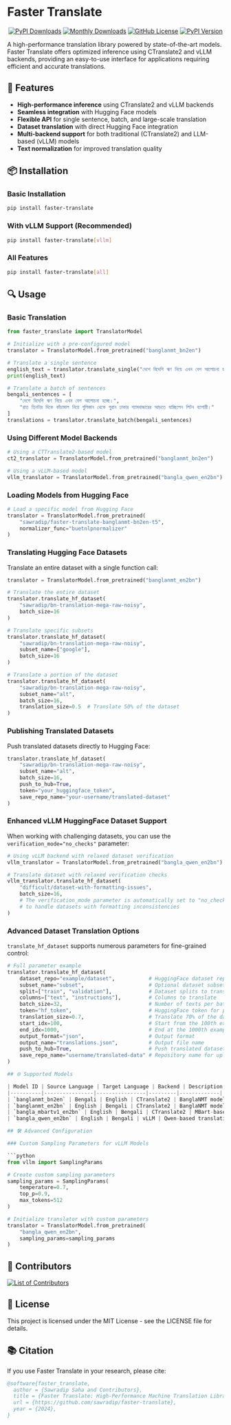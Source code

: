 # Faster Translate

<div align="center">

[![PyPI Downloads](https://static.pepy.tech/badge/faster-translate)](https://pepy.tech/projects/faster-translate)
[![Monthly Downloads](https://static.pepy.tech/badge/faster-translate/month)](https://pepy.tech/projects/faster-translate)
[![GitHub License](https://img.shields.io/github/license/sawradip/faster-translate)](https://github.com/sawradip/faster-translate/blob/main/LICENSE)
[![PyPI Version](https://img.shields.io/pypi/v/faster-translate)](https://pypi.org/project/faster-translate/)

</div>

A high-performance translation library powered by state-of-the-art models. Faster Translate offers optimized inference using CTranslate2 and vLLM backends, providing an easy-to-use interface for applications requiring efficient and accurate translations.

## 🚀 Features

- **High-performance inference** using CTranslate2 and vLLM backends
- **Seamless integration** with Hugging Face models
- **Flexible API** for single sentence, batch, and large-scale translation
- **Dataset translation** with direct Hugging Face integration
- **Multi-backend support** for both traditional (CTranslate2) and LLM-based (vLLM) models
- **Text normalization** for improved translation quality

## 📦 Installation

### Basic Installation

```bash
pip install faster-translate
```

### With vLLM Support (Recommended)

```bash
pip install faster-translate[vllm]
```

### All Features

```bash
pip install faster-translate[all]
```

## 🔍 Usage

### Basic Translation

```python
from faster_translate import TranslatorModel

# Initialize with a pre-configured model
translator = TranslatorModel.from_pretrained("banglanmt_bn2en")

# Translate a single sentence
english_text = translator.translate_single("দেশে বিদেশি ঋণ নিয়ে এখন বেশ আলোচনা হচ্ছে।")
print(english_text)

# Translate a batch of sentences
bengali_sentences = [
    "দেশে বিদেশি ঋণ নিয়ে এখন বেশ আলোচনা হচ্ছে।",
    "রাত তিনটার দিকে কাঁচামাল নিয়ে গুলিস্তান থেকে পুরান ঢাকার শ্যামবাজারের আড়তে যাচ্ছিলেন লিটন ব্যাপারী।"
]
translations = translator.translate_batch(bengali_sentences)
```

### Using Different Model Backends

```python
# Using a CTTranslate2-based model
ct2_translator = TranslatorModel.from_pretrained("banglanmt_bn2en")

# Using a vLLM-based model
vllm_translator = TranslatorModel.from_pretrained("bangla_qwen_en2bn")
```

### Loading Models from Hugging Face

```python
# Load a specific model from Hugging Face
translator = TranslatorModel.from_pretrained(
    "sawradip/faster-translate-banglanmt-bn2en-t5",
    normalizer_func="buetnlpnormalizer"
)
```

### Translating Hugging Face Datasets

Translate an entire dataset with a single function call:

```python
translator = TranslatorModel.from_pretrained("banglanmt_en2bn")

# Translate the entire dataset
translator.translate_hf_dataset(
    "sawradip/bn-translation-mega-raw-noisy", 
    batch_size=16
)

# Translate specific subsets
translator.translate_hf_dataset(
    "sawradip/bn-translation-mega-raw-noisy",
    subset_name=["google"], 
    batch_size=16
)

# Translate a portion of the dataset
translator.translate_hf_dataset(
    "sawradip/bn-translation-mega-raw-noisy",
    subset_name="alt",
    batch_size=16, 
    translation_size=0.5  # Translate 50% of the dataset
)
```

### Publishing Translated Datasets

Push translated datasets directly to Hugging Face:

```python
translator.translate_hf_dataset(
    "sawradip/bn-translation-mega-raw-noisy",
    subset_name="alt",
    batch_size=16, 
    push_to_hub=True,
    token="your_huggingface_token",
    save_repo_name="your-username/translated-dataset"
)
```

### Enhanced vLLM HuggingFace Dataset Support

When working with challenging datasets, you can use the `verification_mode="no_checks"` parameter:

```python
# Using vLLM backend with relaxed dataset verification
vllm_translator = TranslatorModel.from_pretrained("bangla_qwen_en2bn")

# Translate dataset with relaxed verification checks
vllm_translator.translate_hf_dataset(
    "difficult/dataset-with-formatting-issues",
    batch_size=16,
    # The verification_mode parameter is automatically set to "no_checks"
    # to handle datasets with formatting inconsistencies
)
```
### Advanced Dataset Translation Options

`translate_hf_dataset` supports numerous parameters for fine-grained control:

```python
# Full parameter example
translator.translate_hf_dataset(
    dataset_repo="example/dataset",           # HuggingFace dataset repository
    subset_name="subset",                     # Optional dataset subset
    split=["train", "validation"],            # Dataset splits to translate (default: ["train"])
    columns=["text", "instructions"],         # Columns to translate
    batch_size=32,                            # Number of texts per batch
    token="hf_token",                         # HuggingFace token for private datasets
    translation_size=0.7,                     # Translate 70% of the dataset
    start_idx=100,                            # Start from the 100th example
    end_idx=1000,                             # End at the 1000th example
    output_format="json",                     # Output format
    output_name="translations.json",          # Output file name
    push_to_hub=True,                         # Push translated dataset to HF Hub
    save_repo_name="username/translated-data" # Repository name for upload
)

## 🌐 Supported Models

| Model ID | Source Language | Target Language | Backend | Description |
|----------|----------------|----------------|---------|-------------|
| `banglanmt_bn2en` | Bengali | English | CTranslate2 | BanglaNMT model from BUET |
| `banglanmt_en2bn` | English | Bengali | CTranslate2 | BanglaNMT model from BUET |
| `bangla_mbartv1_en2bn` | English | Bengali | CTranslate2 | MBart-based translation model |
| `bangla_qwen_en2bn` | English | Bengali | vLLM | Qwen-based translation model |

## 🛠️ Advanced Configuration

### Custom Sampling Parameters for vLLM Models

```python
from vllm import SamplingParams

# Create custom sampling parameters
sampling_params = SamplingParams(
    temperature=0.7,
    top_p=0.9,
    max_tokens=512
)

# Initialize translator with custom parameters
translator = TranslatorModel.from_pretrained(
    "bangla_qwen_en2bn", 
    sampling_params=sampling_params
)
```

## 💪 Contributors

<a href="https://github.com/sawradip/faster-translate/graphs/contributors">
  <img src="https://contributors-img.web.app/image?repo=sawradip/faster-translate" alt="List of Contributors"/>
</a>

## 📄 License

This project is licensed under the MIT License - see the LICENSE file for details.

## 📚 Citation

If you use Faster Translate in your research, please cite:

```bibtex
@software{faster_translate,
  author = {Sawradip Saha and Contributors},
  title = {Faster Translate: High-Performance Machine Translation Library},
  url = {https://github.com/sawradip/faster-translate},
  year = {2024},
}
```